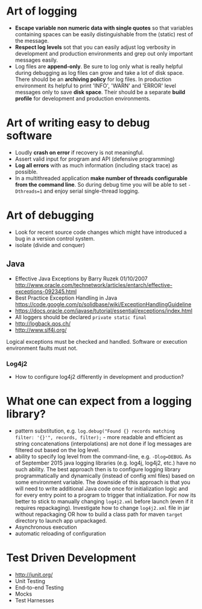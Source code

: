 # Art of logging
- **Escape variable non numeric data with single quotes** so that variables containing spaces can be easily distinguishable from the (static) rest of the message.
- **Respect log levels** sot that you can easily adjust log verbosity in development and production environments and grep out only important messages easily.
- Log files are **append-only**. Be sure to log only what is really helpful during debugging as log files can grow and take a lot of disk space. There should be an **archiving policy** for log files. In production environment its  helpful to print 'INFO', 'WARN' and 'ERROR' level messages only to save **disk space**. Their should be a separate **build profile** for development and production environments.

# Art of writing easy to debug software
- Loudly **crash on error** if recovery is not meaningful.
- Assert valid input for program and API (defensive programming)
- **Log all errors** with as much information (including stack trace) as possible.
- In a multithreaded application **make number of threads configurable from the command line**. So during debug time you will be able to set `-Dthreads=1` and enjoy serial single-thread logging.

# Art of debugging
- Look for recent source code changes which might have introduced a bug in a version control system.
- isolate (divide and conquer)

## Java
- Effective Java Exceptions by Barry Ruzek 01/10/2007 http://www.oracle.com/technetwork/articles/entarch/effective-exceptions-092345.html
- Best Practice Exception Handling in Java https://code.google.com/p/solidbase/wiki/ExceptionHandlingGuideline
- https://docs.oracle.com/javase/tutorial/essential/exceptions/index.html
- All loggers should be declared `private static final`
- http://logback.qos.ch/
- http://www.slf4j.org/

Logical exceptions must be checked and handled. Software or execution environment faults must not.

### Log4j2
- How to configure log4j2 differently in development and production?

# What one can expect from a logging library?
- pattern substitution, e.g. `log.debug("Found {} records matching filter: '{}'", records, filter);` - more readable and efficient as string concatenations (interpolations) are not done if log messages are filtered out based on the log level.
- ability to specify log level from the command-line, e.g. `-Dlog=DEBUG`. As of September 2015 java logging libraries (e.g. log4j, log4j2, etc.) have no such ability. The best approach then is to configure logging library programmatically and dynamically (instead of config xml files) based on some environment variable. The downside of this approach is that you will need to write additional Java code once for initialization logic and for every entry point to a program to trigger that initialization. For now its better to stick to manually changing `log4j2.xml` before launch (even if it requires repackaging). Investigate how to change `log4j2.xml` file in jar without repackaging OR how to build a class path for maven `target` directory to launch app unpackaged.
- Asynchronous execution
- automatic reloading of configuration

# Test Driven Development
- http://junit.org/
- Unit Testing
- End-to-end Testing
- Mocks
- Test Harnesses

